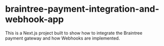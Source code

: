 # braintree-payment-integration-and-webhook-app
This is a Next.js project built to show how to integrate the Braintree payment gateway and how Webhooks are implemented.
